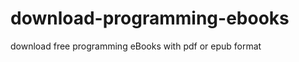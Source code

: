 download-programming-ebooks
===========================

download free programming eBooks with pdf or epub format
